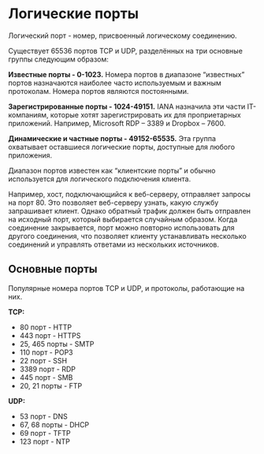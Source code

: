 # Логические порты

Логический порт - номер, присвоенный логическому соединению.

Существует 65536 портов TCP и UDP, разделённых на три основные группы следующим образом:

**Известные порты - 0-1023.** Номера портов в диапазоне “известных” портов назначаются наиболее часто используемым и важным протоколам. Номера портов являются постоянными.

**Зарегистрированные порты - 1024-49151.** IANA назначила эти части IT-компаниям, которые хотят зарегистрировать их для проприетарных приложений. Например, Microsoft RDP – 3389 и Dropbox – 7600.

**Динамические и частные порты - 49152-65535.** Эта группа охватывает оставшиеся логические порты, доступные для любого приложения.

Диапазон портов известен как “клиентские порты” и обычно используется для логического подключения клиента.

Например, хост, подключающийся к веб-серверу, отправляет запросы на порт 80. Это позволяет веб-серверу узнать, какую службу запрашивает клиент. Однако обратный трафик должен быть отправлен на исходный порт, который выбирается случайным образом. Когда соединение закрывается, порт можно повторно использовать для другого соединения, что позволяет клиенту устанавливать несколько соединений и управлять ответами из нескольких источников.

## Основные порты

Популярные номера портов TCP и UDP, и протоколы, работающие на них.

**TCP:**
- 80 порт - HTTP
- 443 порт - HTTPS
- 25, 465 порты - SMTP
- 110 порт - POP3
- 22 порт - SSH
- 3389 порт - RDP
- 445 порт - SMB
- 20, 21 порты - FTP

**UDP:**
- 53 порт - DNS
- 67, 68 порты - DHCP
- 69 порт - TFTP
- 123 порт - NTP
